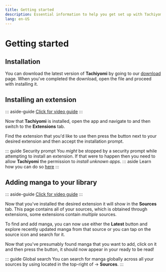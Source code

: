 ```yaml
---
title: Getting started
description: Essential information to help you get set up with Tachiyomi.
lang: en-US
---
```


# Getting started

## Installation

You can download the latest version of **Tachiyomi** by going to our [download](../../download/README.md) page.
When you've completed the download, open the <VersionTag fileName/> file and proceed with installing it.

## Installing an extension

::: aside-guide
[<MaterialIcon icon-name="videocam"/> Click for video guide](/help/guides/getting-started/assets/extension_install.mp4)
:::

Now that **Tachiyomi** is installed, open the app and navigate to <Navigation item="browse"/> and then switch to the **Extensions** tab.

Find the extension that you'd like to use then press the <Navigation item="install"/> button next to your desired extension and then accept the installation prompt.

::: guide Security prompt
You *might* be stopped by a security prompt while attempting to install an extension. If that were to happen then you need to allow **Tachiyomi** the permission to *install unknown apps*.
::: aside
Learn how you can do so [here](/help/faq/#how-do-i-allow-third-party-installations)
:::

## Adding manga to your library

::: aside-guide
[<MaterialIcon icon-name="videocam"/> Click for video guide](/help/guides/getting-started/assets/library_add.mp4)
:::

Now that you've installed the desired extension it will show in the **Sources** tab. This page contains all of your sources, which is obtained through extensions, some extensions contain *multiple* sources.

To find and add manga, you can now use either the **Latest** button and explore recently updated manga from that source or you can tap on the source icon and search for it.

Now that you've presumably found manga that you want to add, click on it and then press the <Navigation item="bookmark"/> button, it should now appear in your <Navigation item="library"/> ready to be read!

::: guide Global search
You can search for manga globally across all your sources by using <Navigation item="search"/> located in the top-right of <Navigation item="browse"/> → **Sources**.
:::
